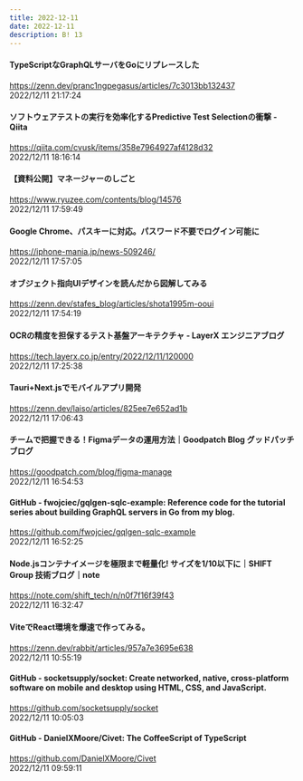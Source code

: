 ```yaml
---
title: 2022-12-11
date: 2022-12-11
description: B! 13
---
```


#### TypeScriptなGraphQLサーバをGoにリプレースした
https://zenn.dev/pranc1ngpegasus/articles/7c3013bb132437<br>
2022/12/11 21:17:24<br>


#### ソフトウェアテストの実行を効率化するPredictive Test Selectionの衝撃 - Qiita
https://qiita.com/cvusk/items/358e7964927af4128d32<br>
2022/12/11 18:16:14<br>


#### 【資料公開】マネージャーのしごと
https://www.ryuzee.com/contents/blog/14576<br>
2022/12/11 17:59:49<br>


#### Google Chrome、パスキーに対応。パスワード不要でログイン可能に
https://iphone-mania.jp/news-509246/<br>
2022/12/11 17:57:05<br>


#### オブジェクト指向UIデザインを読んだから図解してみる
https://zenn.dev/stafes_blog/articles/shota1995m-ooui<br>
2022/12/11 17:54:19<br>


#### OCRの精度を担保するテスト基盤アーキテクチャ - LayerX エンジニアブログ
https://tech.layerx.co.jp/entry/2022/12/11/120000<br>
2022/12/11 17:25:38<br>


#### Tauri+Next.jsでモバイルアプリ開発
https://zenn.dev/laiso/articles/825ee7e652ad1b<br>
2022/12/11 17:06:43<br>


#### チームで把握できる！Figmaデータの運用方法｜Goodpatch Blog グッドパッチブログ
https://goodpatch.com/blog/figma-manage<br>
2022/12/11 16:54:53<br>


#### GitHub - fwojciec/gqlgen-sqlc-example: Reference code for the tutorial series about building GraphQL servers in Go from my blog.
https://github.com/fwojciec/gqlgen-sqlc-example<br>
2022/12/11 16:52:25<br>


#### Node.jsコンテナイメージを極限まで軽量化! サイズを1/10以下に｜SHIFT Group 技術ブログ｜note
https://note.com/shift_tech/n/n0f7f16f39f43<br>
2022/12/11 16:32:47<br>


#### ViteでReact環境を爆速で作ってみる。
https://zenn.dev/rabbit/articles/957a7e3695e638<br>
2022/12/11 10:55:19<br>


#### GitHub - socketsupply/socket: Create networked, native, cross-platform software on mobile and desktop using HTML, CSS, and JavaScript.
https://github.com/socketsupply/socket<br>
2022/12/11 10:05:03<br>


#### GitHub - DanielXMoore/Civet: The CoffeeScript of TypeScript
https://github.com/DanielXMoore/Civet<br>
2022/12/11 09:59:11<br>


